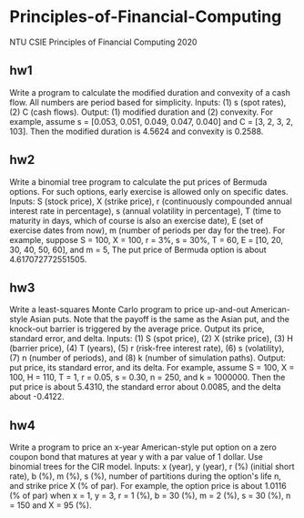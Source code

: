 # Principles-of-Financial-Computing
NTU CSIE Principles of Financial Computing 2020

## hw1
Write a program to calculate the modified duration and convexity of a cash flow. All numbers are period based for simplicity. Inputs: (1) s (spot rates), (2) C (cash flows). Output: (1) modified duration and (2) convexity. For example, assume s = [0.053, 0.051, 0.049, 0.047, 0.040] and C = [3, 2, 3, 2, 103]. Then the modified duration is 4.5624 and convexity is 0.2588.

## hw2
Write a binomial tree program to calculate the put prices of Bermuda options. For such options, early exercise is allowed only on specific dates. Inputs: S (stock price), X (strike price), r (continuously compounded annual interest rate in percentage), s (annual volatility in percentage), T (time to maturity in days, which of course is also an exercise date), E (set of exercise dates from now), m (number of periods per day for the tree). For example, suppose S = 100, X = 100, r = 3%, s = 30%, T = 60, E = [10, 20, 30, 40, 50, 60], and m = 5, The put price of Bermuda option is about 4.617072772551505.

## hw3
Write a least-squares Monte Carlo program to price up-and-out American-style Asian puts. Note that the payoff is the same as the Asian put, and the knock-out barrier is triggered by the average price. Output its price, standard error, and delta. Inputs: (1) S (spot price), (2) X (strike price), (3) H (barrier price), (4) T (years), (5) r (risk-free interest rate), (6) s (volatility), (7) n (number of periods), and (8) k (number of simulation paths). Output: put price, its standard error, and its delta. For example, assume S = 100, X = 100, H = 110, T = 1, r = 0.05, s = 0.30, n = 250, and k = 1000000. Then the put price is about 5.4310, the standard error about 0.0085, and the delta about -0.4122.

## hw4
Write a program to price an x-year American-style put option on a zero coupon bond that matures at year y with a par value of 1 dollar. Use binomial trees for the CIR model. Inputs: x (year), y (year), r (%) (initial short rate), b (%), m (%), s (%), number of partitions during the option's life n, and strike price X (% of par). For example, the option price is about 1.0116 (% of par) when x = 1, y = 3, r = 1 (%), b = 30 (%), m = 2 (%), s = 30 (%), n = 150 and X = 95 (%).
